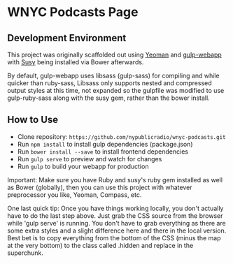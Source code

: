 # WNYC Podcasts Page

## Development Environment

This project was originally scaffolded out using [Yeoman](http://yeoman.io/) and [gulp-webapp](https://github.com/yeoman/generator-gulp-webapp) with [Susy](http://susy.oddbird.net/) being installed via Bower afterwards. 

By default, gulp-webapp uses libsass (gulp-sass) for compiling and while quicker than ruby-sass, Libsass only supports nested and compressed output styles at this time, not expanded so the gulpfile was modified to use gulp-ruby-sass along with the susy gem, rather than the bower install.

## How to Use
- Clone repository: `https://github.com/nypublicradio/wnyc-podcasts.git`
- Run `npm install` to install gulp dependencies (package.json)
- Run `bower install --save` to install frontend dependencies
- Run `gulp serve` to preview and watch for changes
- Run `gulp` to build your webapp for production
 
Important: Make sure you have Ruby and susy's ruby gem installed as well as Bower (globally), then you can use this project with whatever preprocessor you like, Yeoman, Compass, etc. 

One last quick tip: Once you have things working locally, you don't actually have to do the last step above. Just grab the CSS source from the browser while 'gulp serve' is running. You don't have to grab everything as there are some extra styles and a slight difference here and there in the local version. Best bet is to copy everything from the bottom of the CSS (minus the map at the very bottom) to the class called .hidden and replace in the superchunk.